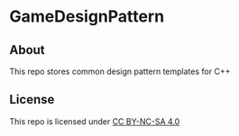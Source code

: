 # GameDesignPattern

## About
This repo stores common design pattern templates for C++

## License
This repo is licensed under [CC BY-NC-SA 4.0](https://creativecommons.org/licenses/by-nc-sa/4.0/deed.zh-hans)
